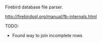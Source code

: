 Firebird database file parser.

http://firebirdsql.org/manual/fb-internals.html



TODO:
- Found way to join incomplete rows